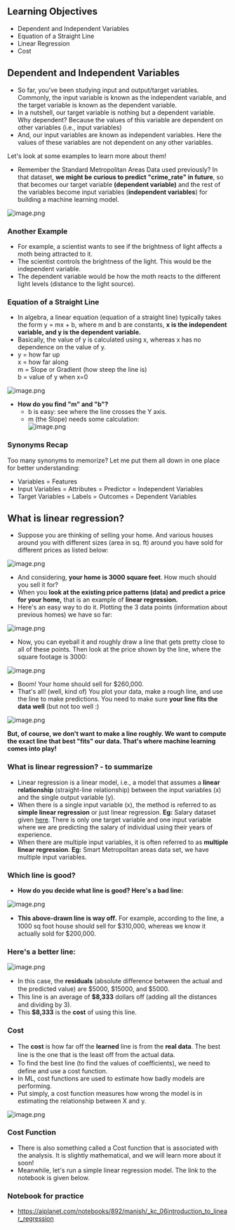 ## Learning Objectives

* Dependent and Independent Variables
* Equation of a Straight Line
* Linear Regression
* Cost

## Dependent and Independent Variables

* So far, you've been studying input and output/target variables. Commonly, the input variable is known as the independent variable, and the target variable is known as the dependent variable.
* In a nutshell, our target variable is nothing but a dependent variable. Why dependent? Because the values of this variable are dependent on other variables (i.e., input variables)
* And, our input variables are known as independent variables. Here the values of these variables are not dependent on any other variables.

Let's look at some examples to learn more about them!

* Remember the Standard Metropolitan Areas Data used previously? In that dataset, **we might be curious to predict "crime\_rate" in future**, so that becomes our target variable **(dependent variable)** and the rest of the variables become input variables (**independent variables**) for building a machine learning model.






![image.png](https://dphi-live.s3.amazonaws.com/media_uploads/image_e5e1b1cccf3c401dbf483200a2200f16.png)







### Another Example

* For example, a scientist wants to see if the brightness of light affects a moth being attracted to it.
* The scientist controls the brightness of the light. This would be the independent variable.
* The dependent variable would be how the moth reacts to the different light levels (distance to the light source).

### Equation of a Straight Line

* In algebra, a linear equation (equation of a straight line) typically takes the form y = mx + b, where m and b are constants, **x is the independent variable, and y is the dependent variable.**
* Basically, the value of y is calculated using x, whereas x has no dependence on the value of y.
* y = how far up  
x = how far along  
m = Slope or Gradient (how steep the line is)  
b = value of y when x=0









![image.png](https://dphi-live.s3.amazonaws.com/media_uploads/image_1a89c06b1ee44bd89a987d45cd18dcd6.png)










* **How do you find "m" and "b"?**
  * b is easy: see where the line crosses the Y axis.&#x20;
  * m (the Slope) needs some calculation:  
  ![image.png](https://dphi-live.s3.amazonaws.com/media_uploads/image_54812abaaa8c4fdfbfae7de61caee219.png)

### Synonyms Recap

Too many synonyms to memorize? Let me put them all down in one place for better understanding:

* Variables = Features
* Input Variables = Attributes = Predictor = Independent Variables
* Target Variables = Labels = Outcomes = Dependent Variables

## What is linear regression?

* Suppose you are thinking of selling your home. And various houses around you with different sizes (area in sq. ft) around you have sold for different prices as listed below:








![image.png](https://dphi-live.s3.amazonaws.com/media_uploads/image_10df0fd3c2a643ef8e0b04a50843f5e5.png)









* And considering, **your home is 3000 square feet**. How much should you sell it for?
* When you **look at the existing price patterns (data) and predict a price for your home,** that is an example of **linear regression.**
* Here's an easy way to do it. Plotting the 3 data points (information about previous homes) we have so far:










![image.png](https://dphi-live.s3.amazonaws.com/media_uploads/image_18d3a2b3dcd94149a5563fcdeec678d8.png)









* Now, you can eyeball it and roughly draw a line that gets pretty close to all of these points. Then look at the price shown by the line, where the square footage is 3000:








![image.png](https://dphi-live.s3.amazonaws.com/media_uploads/image_b8df11e683394d5a8524fa80350df23d.png)





* Boom! Your home should sell for $260,000.
* That's all! (well, kind of) You plot your data, make a rough line, and use the line to make predictions. You need to make sure **your line fits the data well** (but not too well :)






![image.png](https://dphi-live.s3.amazonaws.com/media_uploads/image_62c776166ceb40688efb680d1a2ebe1e.png)





**But, of course, we don't want to make a line roughly. We want to compute the exact line that best "fits" our data. That's where machine learning comes into play!**

### What is linear regression? - to summarize

* Linear regression is a linear model, i.e., a model that assumes a **linear relationship** (straight-line relationship) between the input variables (x) and the single output variable (y).
* When there is a single input variable (x), the method is referred to as **simple linear regression** or just linear regression. **Eg:** Salary dataset given [here](https://github.com/dphi-official/Linear\_Regression\_Introduction/blob/master/Salary\_Data.csv). There is only one target variable and one input variable where we are predicting the salary of individual using their years of experience.
* When there are multiple input variables, it is often referred to as **multiple linear regression**. **Eg:** Smart Metropolitan areas data set, we have multiple input variables.

### Which line is good?

* **How do you decide what line is good? Here's a bad line:**





![image.png](https://dphi-live.s3.amazonaws.com/media_uploads/image_fb5918ba1b784c02a7dd6a1f4249e0ad.png)







* **This above-drawn line is way oﬀ.** For example, according to the line, a 1000 sq foot house should sell for \$310,000, whereas we know it actually sold for \$200,000.

### **Here's a better line:**







![image.png](https://dphi-live.s3.amazonaws.com/media_uploads/image_440da1afa1f14a98bfe6d5793605b641.png)









* In this case, the **residuals** (absolute diﬀerence between the actual and the predicted value) are \$5000, \$15000, and \$5000.
* This line is an average of **$8,333** dollars oﬀ (adding all the distances and dividing by 3).
* This **$8,333** is the **cost** of using this line.

### Cost

* The **cost** is how far oﬀ the **learned** line is from the **real data**. The best line is the one that is the least oﬀ from the actual data.
* To find the best line (to find the values of coeﬃcients), we need to define and use a cost function.
* In ML, cost functions are used to estimate how badly models are performing.
* Put simply, a cost function measures how wrong the model is in estimating the relationship between X and y.











![image.png](https://dphi-live.s3.amazonaws.com/media_uploads/image_440e7cc387b440428308ae433ef43a2a.png)








### Cost Function

* There is also something called a Cost function that is associated with the analysis. It is slightly mathematical, and we will learn more about it soon!
* Meanwhile, let's run a simple linear regression model. The link to the notebook is given below.

### Notebook for practice

* https://aiplanet.com/notebooks/892/manish/_kc_06introduction_to_linear_regression
